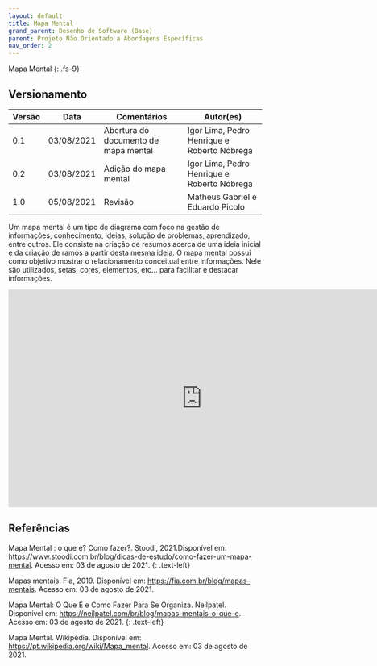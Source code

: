 ```yaml
---
layout: default
title: Mapa Mental
grand_parent: Desenho de Software (Base)
parent: Projeto Não Orientado a Abordagens Específicas
nav_order: 2
---
```


Mapa Mental
{: .fs-9}

## Versionamento

|Versão | Data | Comentários | Autor(es) |
|-------|------|-------------|-----------|
|0.1|03/08/2021|Abertura do documento de mapa mental |Igor Lima, Pedro Henrique e Roberto Nóbrega|
|0.2|03/08/2021|Adição do mapa mental|Igor Lima, Pedro Henrique e Roberto Nóbrega|
|1.0|05/08/2021|Revisão|Matheus Gabriel e Eduardo Picolo|


Um mapa mental é um tipo de diagrama com foco na gestão de informações, conhecimento, ideias, solução de problemas, aprendizado, entre outros. Ele consiste na criação de resumos acerca de uma ideia inicial e da criação de ramos a partir desta mesma ideia. O mapa mental possui como objetivo mostrar o relacionamento conceitual entre informações. Nele são utilizados, setas, cores, elementos, etc… para facilitar e destacar informações.

<iframe width="768" height="432" src="https://miro.com/app/live-embed/o9J_l4tRqkU=/?moveToViewport=-582,-254,1453,532" frameBorder="0" scrolling="no" allowFullScreen>
</iframe>

## Referências

Mapa Mental : o que é? Como fazer?. Stoodi, 2021.Disponível em: <https://www.stoodi.com.br/blog/dicas-de-estudo/como-fazer-um-mapa-mental>. Acesso em: 03 de agosto de 2021.
{: .text-left}

Mapas mentais. Fia, 2019. Disponível em: <https://fia.com.br/blog/mapas-mentais>. Acesso em: 03 de agosto de 2021.

Mapa Mental: O Que É e Como Fazer Para Se Organiza. Neilpatel. Disponível em: <https://neilpatel.com/br/blog/mapas-mentais-o-que-e>. Acesso em: 03 de agosto de 2021.
{: .text-left}

Mapa Mental. Wikipédia. Disponível em: <https://pt.wikipedia.org/wiki/Mapa_mental>. Acesso em: 03 de agosto de 2021.

